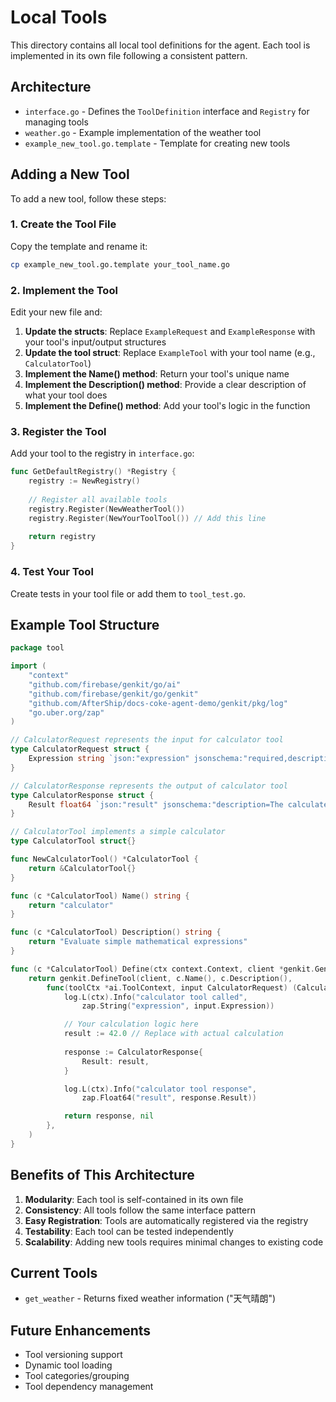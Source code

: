 # Local Tools

This directory contains all local tool definitions for the agent. Each tool is implemented in its own file following a consistent pattern.

## Architecture

- `interface.go` - Defines the `ToolDefinition` interface and `Registry` for managing tools
- `weather.go` - Example implementation of the weather tool
- `example_new_tool.go.template` - Template for creating new tools

## Adding a New Tool

To add a new tool, follow these steps:

### 1. Create the Tool File

Copy the template and rename it:
```bash
cp example_new_tool.go.template your_tool_name.go
```

### 2. Implement the Tool

Edit your new file and:

1. **Update the structs**: Replace `ExampleRequest` and `ExampleResponse` with your tool's input/output structures
2. **Update the tool struct**: Replace `ExampleTool` with your tool name (e.g., `CalculatorTool`)
3. **Implement the Name() method**: Return your tool's unique name
4. **Implement the Description() method**: Provide a clear description of what your tool does
5. **Implement the Define() method**: Add your tool's logic in the function

### 3. Register the Tool

Add your tool to the registry in `interface.go`:

```go
func GetDefaultRegistry() *Registry {
    registry := NewRegistry()
    
    // Register all available tools
    registry.Register(NewWeatherTool())
    registry.Register(NewYourToolTool()) // Add this line
    
    return registry
}
```

### 4. Test Your Tool

Create tests in your tool file or add them to `tool_test.go`.

## Example Tool Structure

```go
package tool

import (
    "context"
    "github.com/firebase/genkit/go/ai"
    "github.com/firebase/genkit/go/genkit"
    "github.com/AfterShip/docs-coke-agent-demo/genkit/pkg/log"
    "go.uber.org/zap"
)

// CalculatorRequest represents the input for calculator tool
type CalculatorRequest struct {
    Expression string `json:"expression" jsonschema:"required,description=Mathematical expression to calculate"`
}

// CalculatorResponse represents the output of calculator tool
type CalculatorResponse struct {
    Result float64 `json:"result" jsonschema:"description=The calculated result"`
}

// CalculatorTool implements a simple calculator
type CalculatorTool struct{}

func NewCalculatorTool() *CalculatorTool {
    return &CalculatorTool{}
}

func (c *CalculatorTool) Name() string {
    return "calculator"
}

func (c *CalculatorTool) Description() string {
    return "Evaluate simple mathematical expressions"
}

func (c *CalculatorTool) Define(ctx context.Context, client *genkit.Genkit) ai.ToolRef {
    return genkit.DefineTool(client, c.Name(), c.Description(),
        func(toolCtx *ai.ToolContext, input CalculatorRequest) (CalculatorResponse, error) {
            log.L(ctx).Info("calculator tool called",
                zap.String("expression", input.Expression))

            // Your calculation logic here
            result := 42.0 // Replace with actual calculation
            
            response := CalculatorResponse{
                Result: result,
            }

            log.L(ctx).Info("calculator tool response",
                zap.Float64("result", response.Result))

            return response, nil
        },
    )
}
```

## Benefits of This Architecture

1. **Modularity**: Each tool is self-contained in its own file
2. **Consistency**: All tools follow the same interface pattern
3. **Easy Registration**: Tools are automatically registered via the registry
4. **Testability**: Each tool can be tested independently
5. **Scalability**: Adding new tools requires minimal changes to existing code

## Current Tools

- `get_weather` - Returns fixed weather information ("天气晴朗")

## Future Enhancements

- Tool versioning support
- Dynamic tool loading
- Tool categories/grouping
- Tool dependency management